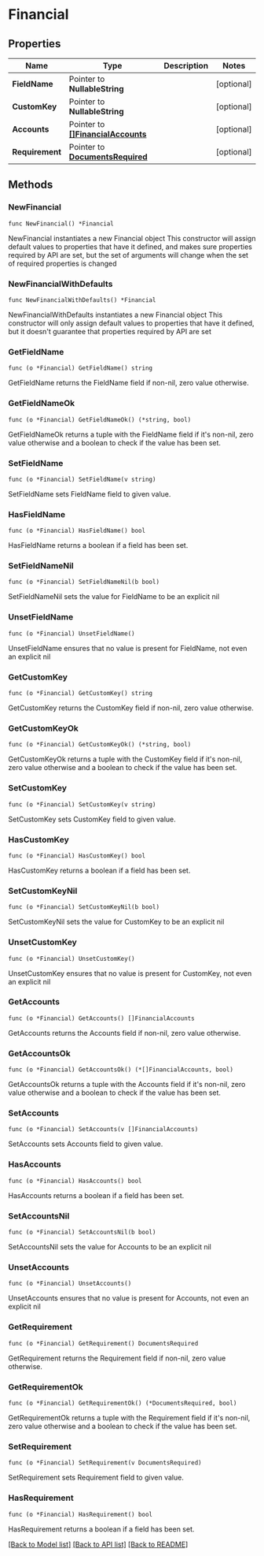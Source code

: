 # Financial

## Properties

Name | Type | Description | Notes
------------ | ------------- | ------------- | -------------
**FieldName** | Pointer to **NullableString** |  | [optional] 
**CustomKey** | Pointer to **NullableString** |  | [optional] 
**Accounts** | Pointer to [**[]FinancialAccounts**](FinancialAccounts.md) |  | [optional] 
**Requirement** | Pointer to [**DocumentsRequired**](DocumentsRequired.md) |  | [optional] 

## Methods

### NewFinancial

`func NewFinancial() *Financial`

NewFinancial instantiates a new Financial object
This constructor will assign default values to properties that have it defined,
and makes sure properties required by API are set, but the set of arguments
will change when the set of required properties is changed

### NewFinancialWithDefaults

`func NewFinancialWithDefaults() *Financial`

NewFinancialWithDefaults instantiates a new Financial object
This constructor will only assign default values to properties that have it defined,
but it doesn't guarantee that properties required by API are set

### GetFieldName

`func (o *Financial) GetFieldName() string`

GetFieldName returns the FieldName field if non-nil, zero value otherwise.

### GetFieldNameOk

`func (o *Financial) GetFieldNameOk() (*string, bool)`

GetFieldNameOk returns a tuple with the FieldName field if it's non-nil, zero value otherwise
and a boolean to check if the value has been set.

### SetFieldName

`func (o *Financial) SetFieldName(v string)`

SetFieldName sets FieldName field to given value.

### HasFieldName

`func (o *Financial) HasFieldName() bool`

HasFieldName returns a boolean if a field has been set.

### SetFieldNameNil

`func (o *Financial) SetFieldNameNil(b bool)`

 SetFieldNameNil sets the value for FieldName to be an explicit nil

### UnsetFieldName
`func (o *Financial) UnsetFieldName()`

UnsetFieldName ensures that no value is present for FieldName, not even an explicit nil
### GetCustomKey

`func (o *Financial) GetCustomKey() string`

GetCustomKey returns the CustomKey field if non-nil, zero value otherwise.

### GetCustomKeyOk

`func (o *Financial) GetCustomKeyOk() (*string, bool)`

GetCustomKeyOk returns a tuple with the CustomKey field if it's non-nil, zero value otherwise
and a boolean to check if the value has been set.

### SetCustomKey

`func (o *Financial) SetCustomKey(v string)`

SetCustomKey sets CustomKey field to given value.

### HasCustomKey

`func (o *Financial) HasCustomKey() bool`

HasCustomKey returns a boolean if a field has been set.

### SetCustomKeyNil

`func (o *Financial) SetCustomKeyNil(b bool)`

 SetCustomKeyNil sets the value for CustomKey to be an explicit nil

### UnsetCustomKey
`func (o *Financial) UnsetCustomKey()`

UnsetCustomKey ensures that no value is present for CustomKey, not even an explicit nil
### GetAccounts

`func (o *Financial) GetAccounts() []FinancialAccounts`

GetAccounts returns the Accounts field if non-nil, zero value otherwise.

### GetAccountsOk

`func (o *Financial) GetAccountsOk() (*[]FinancialAccounts, bool)`

GetAccountsOk returns a tuple with the Accounts field if it's non-nil, zero value otherwise
and a boolean to check if the value has been set.

### SetAccounts

`func (o *Financial) SetAccounts(v []FinancialAccounts)`

SetAccounts sets Accounts field to given value.

### HasAccounts

`func (o *Financial) HasAccounts() bool`

HasAccounts returns a boolean if a field has been set.

### SetAccountsNil

`func (o *Financial) SetAccountsNil(b bool)`

 SetAccountsNil sets the value for Accounts to be an explicit nil

### UnsetAccounts
`func (o *Financial) UnsetAccounts()`

UnsetAccounts ensures that no value is present for Accounts, not even an explicit nil
### GetRequirement

`func (o *Financial) GetRequirement() DocumentsRequired`

GetRequirement returns the Requirement field if non-nil, zero value otherwise.

### GetRequirementOk

`func (o *Financial) GetRequirementOk() (*DocumentsRequired, bool)`

GetRequirementOk returns a tuple with the Requirement field if it's non-nil, zero value otherwise
and a boolean to check if the value has been set.

### SetRequirement

`func (o *Financial) SetRequirement(v DocumentsRequired)`

SetRequirement sets Requirement field to given value.

### HasRequirement

`func (o *Financial) HasRequirement() bool`

HasRequirement returns a boolean if a field has been set.


[[Back to Model list]](../README.md#documentation-for-models) [[Back to API list]](../README.md#documentation-for-api-endpoints) [[Back to README]](../README.md)


